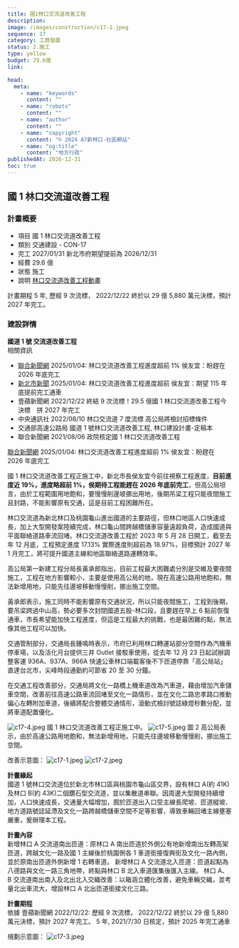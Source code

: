 ```yaml
---
title: 國1林口交流道改善工程
description:
image: /images/construction/c17-1.jpeg
sequence: 17
category: 工商發展
status: 2.施工
type: yellow
budget: 29.6億
link:

head:
  meta:
    - name: "keywords"
      content: ""
    - name: "robots"
      content: ""
    - name: "author"
      content: ""
    - name: "copyright"
      content: "© 2024 A7新林口-社區網站"
    - name: "og:title"
      content: "地方行政"
publishedAt: 2026-12-31
toc: true
---
```


## 國 1 林口交流道改善工程

### 計畫概要

- 項目 國 1 林口交流道改善工程
- 類別 交通建設 - CON-17
- 完工 2027/01/31 新北市府期望提前為 2026/12/31
- 經費 29.6 億
- 狀態 施工
- 說明 <a href="https://www.youtube.com/watch?v=qB6UBXK9OVs">林口交流道改善工程動畫</a>

計畫期程 5 年, 歷經 9 次流標， 2022/12/22 終於以 29 億 5,880 萬元決標，預計 2027 年完工。

### 建設詳情

**國道 1 號 交流道改善工程**  
相關資訊

- <a href="https://udn.com/news/story/7323/8468161">聯合新聞網</a> 2025/01/04: 林口交流道改善工程進度超前 1% 侯友宜：盼趕在 2026 年底完工
- <a href="https://www.ntpc.gov.tw/ch/home.jsp?id=28&dataserno=202501040001">新北市新聞</a> 2025/01/04: 林口交流道改善工程進度超前 侯友宜：期望 115 年底提前完工通車
- 壹蘋新聞網 2022/12/22 終結 9 次流標！29.5 億國 1 林口交流道改善工程今決標　拼 2027 年完工
- 中央通訊社 2022/08/10 林口交流道 7 度流標 高公局將檢討招標條件
- 交通部高速公路局 國道 1 號林口交流道改善工程, 林口建設計畫-定稿本
- 聯合新聞網 2021/08/06 政院核定國 1 林口交流道改善工程

<a href="https://udn.com/news/story/7323/8468161">聯合新聞網</a> 2025/01/04: 林口交流道改善工程進度超前 1% 侯友宜：盼趕在 2026 年底完工

國 1 林口交流道改善工程正施工中，新北市長侯友宜今前往視察工程進度，**目前進度近 19%，進度略超前 1%，侯期待工程能趕在 2026 年底前完工**，但高公局坦言，由於工程範圍用地飽和，要慢慢削邊坡挪出用地，後期吊梁工程只能夜間施工且封路，不能影響原有交通，這是目前工程困難所在。

林口交流道為新北林口及桃園龜山進出國道的主要路徑，但林口地區人口快速成長，加上大型開發案陸續完成，林口龜山間跨越橋儲車容量遠超負荷，造成國道與平面聯絡道路車流回堵。林口交流道改善工程於 2023 年 5 月 28 日開工，截至去年 12 月底，工程預定進度 17.13% 實際進度則超前為 18.97%，目標預計 2027 年 1 月完工，將可提升國道主線和地區聯絡道路運轉效率。

高公局第一新建工程分局長黃承郎指出，目前工程最大困難處分別是交維及要夜間施工，工程在地方影響較小，主要是使用高公局的地，現在高速公路用地飽和，無法新增用地，只能先往邊坡移動慢慢削，挪出施工空間。

黃承郎表示，施工同時不能影響原有交通狀況，所以只能夜間施工，工程到後期，要吊梁跨過中山高，勢必要多次封閉國道五股-林口段，且要趕在早上 6 點前恢復通車，市長希望能加快工程進度，但這是工程最大的挑戰，也是最困難的點，無法像其他工程可以加快。

交通管制部分，交通局長鍾鳴時表示，市府已利用林口轉運站部分空間作為汽機車停車場，以及活化月台提供三井 Outlet 接駁車使用，從去年 12 月 23 日起試辦調整客運 936A、937A、966A 快速公車林口端載客後不下匝道停靠「高公局站」直達台北市，尖峰時段通勤約可節省 20 至 30 分鐘。

在交通工程改善部分，交通局將文化一路橋上機車道改為汽車道，藉由增加汽車儲車空間，改善前往高速公路車流回堵至文化一路情形，並在文化二路忠孝路口推動偏心左轉附加車道，後續將配合整體交通情形，滾動式檢討號誌綠燈秒數分配，並將車道配置優化。

![c17-4.jpeg](/images/construction/c17-4.jpeg)
國 1 林口交流道改善工程正施工中。
![c17-5.jpeg](/images/construction/c17-5.jpeg)
圖 2 高公局表示，由於高速公路用地飽和，無法新增用地，只能先往邊坡移動慢慢削，挪出施工空間。

改善示意圖：
![c17-1.jpeg](/images/construction/c17-1.jpeg)
![c17-2.jpeg](/images/construction/c17-2.jpeg)

**計畫緣起**  
國道 1 號林口交流道位於新北市林口區與桃園市龜山區交界，設有林口 A(約 41K)及林口 B(約 43K)二個鑽石型交流道，並以集散道串聯。因周邊大型開發持續增加，人口快速成長，交通量大幅增加，囿於匝道出入口受主線長爬坡、匝道縱坡、地方道路號誌延滯及文化一路跨越橋儲車空間不足等影響，導致車輛回堵主線壅塞嚴重，爰辦理本工程。

**計畫內容**  
新增林口 A 交流道南出匝道：原林口 A 南出匝道於外側公有地新增南出左轉高架匝道，跨越文化一路及國 1 主線後於桃園側各 1 車道銜接復興街及文化一路內側，並於原南出匝道外側新增 1 右轉車道。
新增林口 A 交流道北入匝道：匝道起點為八德路與文化一路三角地帶，終點與林口 B 北入車道匯集後匯入主線。
林口 A、B 交流道南出南入及北出北入交織改善：以箱涵立體化改善，避免車輛交織，並考量北出車流大，增設林口 A 北出匝道銜接文化三路。

**計畫期程**  
依據 壹蘋新聞網 2022/12/22: 歷經 9 次流標， 2022/12/22 終於以 29 億 5,880 萬元決標，預計 2027 年完工。 5 年, 2021/7/30 日核定，預計 2025 年完工通車

規劃示意圖：
![c17-3.jpeg](/images/construction/c17-3.jpeg)
